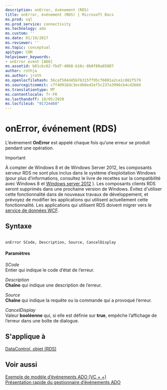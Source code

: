 ```yaml
---
description: onError, événement (RDS)
title: onError, événement (RDS) | Microsoft Docs
ms.prod: sql
ms.prod_service: connectivity
ms.technology: ado
ms.custom: ''
ms.date: 01/19/2017
ms.reviewer: ''
ms.topic: conceptual
apitype: COM
helpviewer_keywords:
- onError event [ADO]
ms.assetid: b01cbc62-fbd7-4068-b16c-8b0f80a05887
author: rothja
ms.author: jroth
ms.openlocfilehash: 56caf584d45b76315ff95cf6001a2ce1c882f579
ms.sourcegitcommit: c7f40918dc3ecdb0ed2ef5c237a3996cb4cd268d
ms.translationtype: MT
ms.contentlocale: fr-FR
ms.lasthandoff: 10/05/2020
ms.locfileid: "91724460"
---
```

# <a name="onerror-event-rds"></a>onError, événement (RDS)
L’événement **OnError** est appelé chaque fois qu’une erreur se produit pendant une opération.  
  
> [!IMPORTANT]
>  À compter de Windows 8 et de Windows Server 2012, les composants serveur RDS ne sont plus inclus dans le système d’exploitation Windows (pour plus d’informations, consultez le livre de recettes sur la compatibilité avec Windows 8 et [Windows server 2012](https://www.microsoft.com/download/details.aspx?id=27416) ). Les composants clients RDS seront supprimés dans une prochaine version de Windows. Évitez d'utiliser cette fonctionnalité dans de nouveaux travaux de développement, et prévoyez de modifier les applications qui utilisent actuellement cette fonctionnalité. Les applications qui utilisent RDS doivent migrer vers le [service de données WCF](/dotnet/framework/wcf/).  
  
## <a name="syntax"></a>Syntaxe  
  
```  
  
onError SCode, Description, Source, CancelDisplay  
```  
  
#### <a name="parameters"></a>Paramètres  
 *SCode*  
 Entier qui indique le code d’état de l’erreur.  
  
 *Description*  
 **Chaîne** qui indique une description de l’erreur.  
  
 *Source*  
 **Chaîne** qui indique la requête ou la commande qui a provoqué l’erreur.  
  
 *CancelDisplay*  
 Valeur **booléenne** qui, si elle est définie sur **true**, empêche l’affichage de l’erreur dans une boîte de dialogue.  
  
## <a name="applies-to"></a>S'applique à  
 [DataControl, objet (RDS)](./datacontrol-object-rds.md)  
  
## <a name="see-also"></a>Voir aussi  
 [Exemple de modèle d’événements ADO (VC + +)](../ado-api/ado-events-model-example-vc.md)   
 [Présentation rapide du gestionnaire d’événements ADO](../../guide/data/ado-event-handler-summary.md)